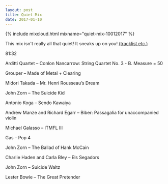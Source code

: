 ```yaml
---
layout: post
title: Quiet Mix
date: 2017-01-10
---
```


{% include mixcloud.html mixname="quiet-mix-10012017" %}

This mix isn't really all that quiet! It sneaks up on you! [(tracklist etc.)](http://empty-trash.com/2017/01/10/quiet-mix/)

<!-- more -->

81:32

Arditti Quartet – Conlon Nancarrow: String Quartet No. 3 - B. Measure = 50

Grouper – Made of Metal + Clearing

Midori Takada – Mr. Henri Rousseau’s Dream

John Zorn – The Suicide Kid

Antonio Koga – Sendo Kawaiya

Andrew Manze and Richard Egarr – Biber: Passagalia for unaccompanied violin

Michael Galasso – ITMFL III

Gas – Pop 4

John Zorn – The Ballad of Hank McCain

Charlie Haden and Carla Bley – Els Segadors

John Zorn – Suicide Waltz

Lester Bowie – The Great Pretender

